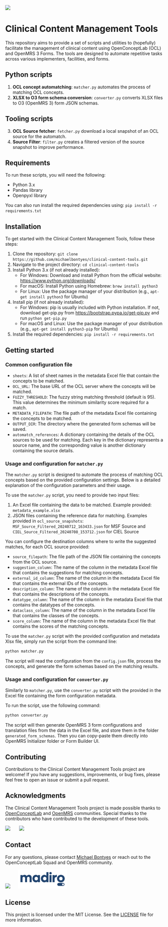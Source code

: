 ![](https://github.com/Madiro-org/clinical-content-tools/actions/workflows/pylint.yml/badge.svg)

# Clinical Content Management Tools

This repository aims to provide a set of scripts and utilities to (hopefully) facilitate the management of clinical content using OpenConceptLab (OCL) and OpenMRS 3 Forms. The tools are designed to automate repetitive tasks across various implementers, facilities, and forms. 

## Python scripts
1. **OCL concept automatching**: `matcher.py` automates the process of matching OCL concepts.
2. **XLSX to O3 form schema conversion**: `converter.py` converts XLSX files to O3 (OpenMRS 3) form JSON schemas.

## Tooling scripts
3. **OCL Source fetcher**: `fetcher.py` download a local snapshot of an OCL source for the automatch. 
4. **Source Filter**: `filter.py` creates a filtered version of the source snapshot to improve performance. 

## Requirements

To run these scripts, you will need the following:

- Python 3.x
- Pandas library
- Openpyxl library

You can also run install the required dependencies using: `pip install -r requirements.txt`

## Installation

To get started with the Clinical Content Management Tools, follow these steps:

1. Clone the repository: `git clone https://github.com/michaelbontyes/clinical-content-tools.git`
2. Navigate to the project directory: `cd clinical-content-tools`
3. Install Python 3.x (if not already installed):
   - For Windows: Download and install Python from the official website: https://www.python.org/downloads/
   - For macOS: Install Python using Homebrew: `brew install python3`
   - For Linux: Use the package manager of your distribution (e.g., `apt-get install python3` for Ubuntu)
4. Install pip (if not already installed):
   - For Windows: pip is usually included with Python installation. If not, download get-pip.py from https://bootstrap.pypa.io/get-pip.py and run `python get-pip.py`
   - For macOS and Linux: Use the package manager of your distribution (e.g., `apt-get install python3-pip` for Ubuntu)
5. Install the required dependencies: `pip install -r requirements.txt`

## Getting started

### Common configuration file

- `sheets`: A list of sheet names in the metadata Excel file that contain the concepts to be matched.
- `OCL_URL`: The base URL of the OCL server where the concepts will be matched.
- `FUZZY_THRESHOLD`: The fuzzy string matching threshold (default is 95). This value determines the minimum similarity score required for a match.
- `METADATA_FILEPATH`: The file path of the metadata Excel file containing the concepts to be matched.
- `OUTPUT_DIR`: The directory where the generated form schemas will be saved.
- `automatch_references`: A dictionary containing the details of the OCL sources to be used for matching. Each key in the dictionary represents a source name, and the corresponding value is another dictionary containing the source details.

### Usage and configuration for `matcher.py` 

The `matcher.py` script is designed to automate the process of matching OCL concepts based on the provided configuration settings. Below is a detailed explanation of the configuration parameters and their usage.

To use the `matcher.py` script, you need to provide two input files:

1. An Excel file containing the data to be matched. Example provided: `metadata_example.xlsx` 
2. JSON files containing the reference data for matching. Examples provided in `ocl_source_snapshots`: `MSF_Source_Filtered_20240712_163433.json` for MSF Source and `CIEL_Source_Filtered_20240708_153712.json` for CIEL Source

You can configure the destination columns where to write the suggested matches, for each OCL source provided:
- `source_filepath`: The file path of the JSON file containing the concepts from the OCL source.
- `suggestion_column`: The name of the column in the metadata Excel file that contains the suggestions for matching concepts.
- `external_id_column`: The name of the column in the metadata Excel file that contains the external IDs of the concepts.
- `description_column`: The name of the column in the metadata Excel file that contains the descriptions of the concepts.
- `datatype_column`: The name of the column in the metadata Excel file that contains the datatypes of the concepts.
- `dataclass_column`: The name of the column in the metadata Excel file that contains the classes of the concepts.
- `score_column`: The name of the column in the metadata Excel file that contains the scores of the matching concepts.

To use the `matcher.py` script with the provided configuration and metadata Xlsx file, simply run the script from the command line:

```bash
python matcher.py
```

The script will read the configuration from the `config.json` file, process the concepts, and generate the form schemas based on the matching results.

### Usage and configuration for `converter.py` 

Similarly to `matcher.py`, use the `converter.py` script with the provided in the Excel file containing the form configuration metadata.

To run the script, use the following command:

```bash
python converter.py
```
The script will then generate OpenMRS 3 form configurations and translation files from the data in the Excel file, and store them in the folder `generated_form_schemas`. Then you can copy-paste them directly into OpenMRS Initializer folder or Form Builder UI. 


## Contributing

Contributions to the Clinical Content Management Tools project are welcome! If you have any suggestions, improvements, or bug fixes, please feel free to open an issue or submit a pull request.

## Acknowledgments

The Clinical Content Management Tools project is made possible thanks to [OpenConceptLab](https://openconceptlab.org/) and [OpenMRS](https://openmrs.org/) communities. Special thanks to the contributors who have contributed to the development of these tools.

<div>
<img src="https://upload.wikimedia.org/wikipedia/commons/thumb/f/f7/OpenMRS_logo_2008.svg/1280px-OpenMRS_logo_2008.svg.png" height=60px>&nbsp;&nbsp;&nbsp;&nbsp;&nbsp;&nbsp;
<img src="https://pbs.twimg.com/profile_images/1699787210458038272/dvtN516-_400x400.png" height=60px>
</div>

## Contact

For any questions, please contact [Michael Bontyes](https://github.com/michaelbontyes) or reach out to the OpenConceptLab Squad and OpenMRS community.

<div>
<img src="https://www.msf.org/themes/custom/msf_theme/ogimage.jpg" height=60px>&nbsp;&nbsp;&nbsp;&nbsp;&nbsp;
<img src="https://github.com/MSF-OCG/LIME-EMR-project-demo/raw/main/docs/_media/Madiro.png" height=60px>
</div>

## License

This project is licensed under the MIT License. See the [LICENSE](LICENSE) file for more information.
